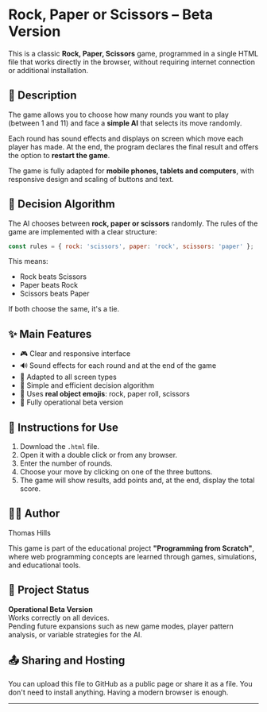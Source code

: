 # Rock, Paper or Scissors – Beta Version

This is a classic **Rock, Paper, Scissors** game, programmed in a single HTML file that works directly in the browser, without requiring internet connection or additional installation.

## 📜 Description

The game allows you to choose how many rounds you want to play (between 1 and 11) and face a **simple AI** that selects its move randomly.

Each round has sound effects and displays on screen which move each player has made. At the end, the program declares the final result and offers the option to **restart the game**.

The game is fully adapted for **mobile phones, tablets and computers**, with responsive design and scaling of buttons and text.

## 🧠 Decision Algorithm

The AI chooses between **rock, paper or scissors** randomly. The rules of the game are implemented with a clear structure:

```javascript
const rules = { rock: 'scissors', paper: 'rock', scissors: 'paper' };
```

This means:
- Rock beats Scissors
- Paper beats Rock
- Scissors beats Paper

If both choose the same, it's a tie.

## ✨ Main Features

- 🎮 Clear and responsive interface
- 🔊 Sound effects for each round and at the end of the game
- 📱 Adapted to all screen types
- 🧠 Simple and efficient decision algorithm
- 🧻 Uses **real object emojis**: rock, paper roll, scissors
- 🧪 Fully operational beta version

## 📁 Instructions for Use

1. Download the `.html` file.
2. Open it with a double click or from any browser.
3. Enter the number of rounds.
4. Choose your move by clicking on one of the three buttons.
5. The game will show results, add points and, at the end, display the total score.

## 👨‍💻 Author

Thomas Hills

This game is part of the educational project **"Programming from Scratch"**, where web programming concepts are learned through games, simulations, and educational tools.

## 🔧 Project Status

**Operational Beta Version**  
Works correctly on all devices.  
Pending future expansions such as new game modes, player pattern analysis, or variable strategies for the AI.

## 📤 Sharing and Hosting

You can upload this file to GitHub as a public page or share it as a file. You don't need to install anything. Having a modern browser is enough.

---